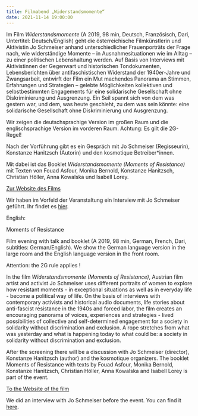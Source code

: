 ```yaml
---
title: Filmabend „Widerstandsmomente“
date: 2021-11-14 19:00:00
---
```

Im Film *Widerstandsmomente* (A 2019, 98 min, Deutsch, Französisch, Dari, Untertitel: Deutsch/English) geht die österreichische Filmkünstlerin und Aktivistin Jo Schmeiser anhand unterschiedlicher Frauenporträts der Frage nach, wie widerständige Momente – in Ausnahmesituationen wie im Alltag – zu einer politischen Lebenshaltung werden. Auf Basis von Interviews mit Aktivistinnen der Gegenwart und historischen Tondokumenten, Lebensberichten über antifaschistischen Widerstand der 1940er-Jahre und Zwangsarbeit, entwirft der Film ein Mut machendes Panorama an Stimmen, Erfahrungen und Strategien – gelebte Möglichkeiten kollektiven und selbstbestimmten Engagements für eine solidarische Gesellschaft ohne Diskriminierung und Ausgrenzung. Ein Seil spannt sich von dem was gestern war, und dem, was heute geschieht, zu dem was sein könnte: eine solidarische Gesellschaft ohne Diskriminierung und Ausgrenzung. 

Wir zeigen die deutschsprachige Version im großen Raum und die englischsprachige Version im vorderen Raum. 
Achtung: Es gilt die 2G-Regel! 

Nach der Vorführung gibt es ein Gespräch mit Jo Schmeiser (Regisseurin), Konstanze Hanitzsch (Autorin) und den kosmotique Betreiber\*innen.  
 
Mit dabei ist das Booklet *Widerstandsmomente (Moments of Resistance)* mit Texten von Fouad Asfour, Monika Bernold, Konstanze Hanitzsch, Christian Höller, Anna Kowalska und Isabell Lorey. 

[Zur Website des Films](http://www.widerstandsmomente.at/de/film/inhalt/)

Wir haben im Vorfeld der Veranstaltung ein Interview mit Jo Schmeiser geführt. Ihr findet es [hier](http://kosmotique.org/texts/2021-10-27-Widerstandsmomente-Interview.html).

English:

Moments of Resistance 

Film evening with talk and booklet 
(A 2019, 98 min, German, French, Dari, subtitles: German/English).
We show the German language version in the large room and the English language version in the front room. 

Attention: the 2G rule applies ! 

In the film *Widerstandsmomente (Moments of Resistance)*, Austrian film artist and activist Jo Schmeiser uses different portraits of women to explore how resistant moments - in exceptional situations as well as in everyday life - become a political way of life. On the basis of interviews with contemporary activists and historical audio documents, life stories about anti-fascist resistance in the 1940s and forced labor, the film creates an encouraging panorama of voices, experiences and strategies - lived possibilities of collective and self-determined engagement for a society in solidarity without discrimination and exclusion. A rope stretches from what was yesterday and what is happening today to what could be: a society in solidarity without discrimination and exclusion. 

After the screening there will be a discussion with Jo Schmeiser (director), Konstanze Hanitzsch (author) and the kosmotique organizers. 
The booklet Moments of Resistance with texts by Fouad Asfour, Monika Bernold, Konstanze Hanitzsch, Christian Höller, Anna Kowalska and Isabell Lorey is part of the event. 

[To the Website of the film](http://www.widerstandsmomente.at/en/film/content/)

We did an interview with Jo Schmeiser before the event. You can find it [here](http://kosmotique.org/texts/2021-10-27-Widerstandsmomente-Interview.html).

